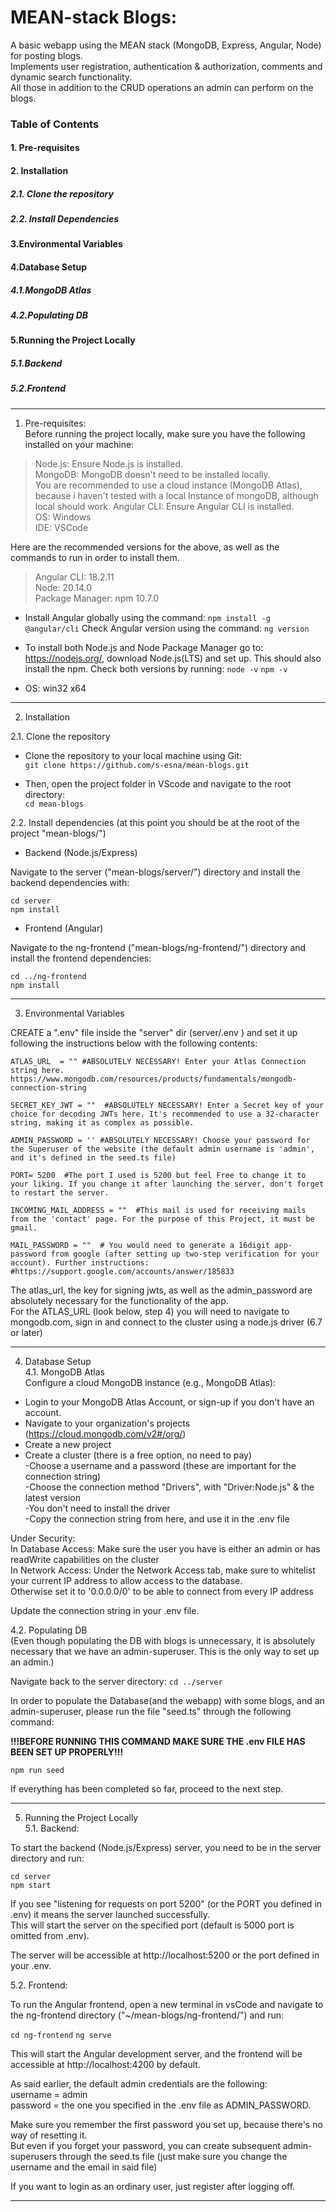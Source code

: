 # MEAN-stack Blogs:
A basic webapp using the MEAN stack (MongoDB, Express, Angular, Node) for posting blogs.  
Implements user registration, authentication & authorization, comments and dynamic search functionality.  
All those in addition to the CRUD operations an admin can perform on the blogs.  

### Table of Contents

#### 1. Pre-requisites
#### 2. Installation
##### 2.1. Clone the repository
##### 2.2. Install Dependencies
#### 3.Environmental Variables
#### 4.Database Setup
##### 4.1.MongoDB Atlas
##### 4.2.Populating DB
#### 5.Running the Project Locally
##### 5.1.Backend
##### 5.2.Frontend


-----------------------------------------------------------------------------------------------------------------------------------------------------------------------------

1. Pre-requisites:  
Before running the project locally, make sure you have the following installed on your machine:

> Node.js: Ensure Node.js is installed.  
> MongoDB: MongoDB doesn't need to be installed locally.  
>         You are recommended to use a cloud instance (MongoDB Atlas), because i haven't tested with a local Instance of mongoDB, although local should work.
> Angular CLI: Ensure Angular CLI is installed.  
> OS: Windows  
> IDE: VSCode  


Here are the recommended versions for the above, as well as the commands to run in order to install them.

> Angular CLI: 18.2.11  
> Node: 20.14.0  
> Package Manager: npm 10.7.0

- Install Angular globally using the command: 	`npm install -g @angular/cli`
Check Angular version using the command: 	`ng version`

- To install both Node.js and Node Package Manager go to: https://nodejs.org/, download Node.js(LTS) and set up. This should also install the npm.
Check both versions by running:
`node -v`
`npm -v`

- OS: win32 x64

---

2. Installation

2.1. Clone the repository

- Clone the repository to your local machine using Git:  
	`git clone https://github.com/s-esna/mean-blogs.git`

- Then, open the project folder in VScode and navigate to the root directory:  
	`cd mean-blogs`

2.2. Install dependencies (at this point you should be at the root of the project "mean-blogs/")
- Backend (Node.js/Express)

Navigate to the server ("mean-blogs/server/") directory and install the backend dependencies with:

`cd server`  
`npm install`

- Frontend (Angular)

Navigate to the ng-frontend ("mean-blogs/ng-frontend/") directory and install the frontend dependencies:

`cd ../ng-frontend`  
`npm install`

---

3. Environmental Variables

CREATE a ".env" file inside the "server" dir (server/.env ) and set it up following the instructions below with the following contents:

```
ATLAS_URL  = "" #ABSOLUTELY NECESSARY! Enter your Atlas Connection string here. https://www.mongodb.com/resources/products/fundamentals/mongodb-connection-string  

SECRET_KEY_JWT = ""  #ABSOLUTELY NECESSARY! Enter a Secret key of your choice for decoding JWTs here. It's recommended to use a 32-character string, making it as complex as possible.  

ADMIN_PASSWORD = '' #ABSOLUTELY NECESSARY! Choose your password for the Superuser of the website (the default admin username is 'admin', and it's defined in the seed.ts file)  

PORT= 5200  #The port I used is 5200 but feel Free to change it to your liking. If you change it after launching the server, don't forget to restart the server.  

INCOMING_MAIL_ADDRESS = ""  #This mail is used for receiving mails from the 'contact' page. For the purpose of this Project, it must be gmail.  

MAIL_PASSWORD = ""  # You would need to generate a 16digit app-password from google (after setting up two-step verification for your account). Further instructions:  #https://support.google.com/accounts/answer/185833
```  

The atlas_url, the key for signing jwts, as well as the admin_password are absolutely necessary for the functionality of the app.  
For the ATLAS_URL (look below, step 4) you will need to navigate to mongodb.com, sign in and connect to the cluster using a node.js driver (6.7 or later)

---

4. Database Setup  
4.1. MongoDB Atlas  
Configure a cloud MongoDB instance (e.g., MongoDB Atlas):
- Login to your MongoDB Atlas Account, or sign-up if you don't have an account.
- Navigate to your organization's projects (https://cloud.mongodb.com/v2#/org/)
- Create a new project
- Create a cluster (there is a free option, no need to pay)  
	-Choose a username and a password (these are important for the connection string)  
	-Choose the connection method "Drivers", with "Driver:Node.js" & the latest version  
	-You don't need to install the driver  
	-Copy the connection string from here, and use it in the .env file  

Under Security:  
In Database Access: Make sure the user you have is either an admin  or has readWrite capabilities on the cluster  
In Network Access: Under the Network Access tab, make sure to whitelist your current IP address to allow access to the database.  
		Otherwise set it to '0.0.0.0/0' to be able to connect from every IP address

Update the connection string in your .env file.

4.2. Populating DB  
(Even though populating the DB with blogs is unnecessary, it is absolutely necessary that we have an admin-superuser. This is the only way to set up an admin.)

Navigate back to the server directory:
`cd ../server`

In order to populate the Database(and the webapp) with some blogs, and an admin-superuser, please run the file "seed.ts" through the following command:

**!!!BEFORE RUNNING THIS COMMAND MAKE SURE THE .env FILE HAS BEEN SET UP PROPERLY!!!**

`npm run seed`

If everything has been completed so far, proceed to the next step.

---

5. Running the Project Locally  
5.1. Backend:

To start the backend (Node.js/Express) server, you need to be in the server directory and run:

`cd server`  
`npm start`

If you see "listening for requests on port 5200" (or the PORT you defined in .env) it means the server launched successfully.  
This will start the server on the specified port (default is 5000 port is omitted from .env).

The server will be accessible at http://localhost:5200 or the port defined in your .env.

5.2. Frontend:

To run the Angular frontend, open a new terminal in vsCode and navigate to the ng-frontend directory ("~/mean-blogs/ng-frontend/") and run:

`cd ng-frontend`
`ng serve`

This will start the Angular development server, and the frontend will be accessible at http://localhost:4200 by default.

As said earlier, the default admin credentials are the following:  
username = admin  
password = the one you specified in the .env file as ADMIN_PASSWORD.

Make sure you remember the first password you set up, because there's no way of resetting it.  
But even if you forget your password, you can create subsequent admin-superusers through the seed.ts file (just make sure you change the username and the email in said file) 

If you want to login as an ordinary user, just register after logging off.

---